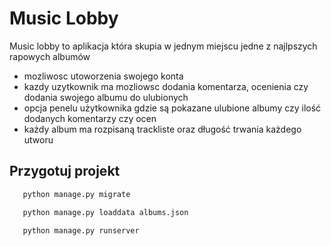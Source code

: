 # Music Lobby

Music lobby to aplikacja która skupia w jednym miejscu jedne z najlpszych rapowych albumów 

- mozliwosc utoworzenia swojego konta
- kazdy uzytkownik ma mozliowsc dodania komentarza, ocenienia czy dodania swojego albumu do ulubionych
- opcja penelu użytkownika gdzie są pokazane ulubione albumy czy ilość dodanych komentarzy czy ocen
- każdy album ma rozpisaną trackliste oraz długość trwania każdego utworu

 ## Przygotuj projekt 
``` bash
   python manage.py migrate
``` 

``` bash
   python manage.py loaddata albums.json
``` 

``` bash
   python manage.py runserver
``` 

